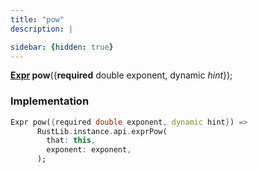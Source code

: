 ```yaml
---
title: "pow"
description: |

sidebar: {hidden: true}
---
```

<span class="dart-code"><strong>[Expr] pow</strong>({<span class="nobr"><strong>required</strong> double exponent</span>, <span class="nobr">dynamic <i>hint</i></span>});</span>


### Implementation
```dart
Expr pow({required double exponent, dynamic hint}) =>
      RustLib.instance.api.exprPow(
        that: this,
        exponent: exponent,
      );
```

[Expr]: /reference/classes/expr/